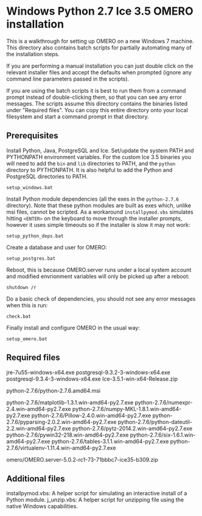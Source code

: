 Windows Python 2.7 Ice 3.5 OMERO installation
=============================================

This is a walkthrough for setting up OMERO on a new Windows 7 machine. This directory also contains batch scripts for partially automating many of the installation steps.

If you are performing a manual installation you can just double click on the relevant installer files and accept the defaults when prompted (ignore any command line parameters passed in the scripts).

If you are using the batch scripts it is best to run them from a command prompt instead of double-clicking them, so that you can see any error messages. The scripts assume this directory contains the binaries listed under "Required files". You can copy this entire directory onto your local filesystem and start a command prompt in that directory.


Prerequisites
-------------

Install Python, Java, PostgreSQL and Ice. Set/update the system PATH and PYTHONPATH environment variables. For the custom Ice 3.5 binaries you will need to add the `bin` and `lib` directories to PATH, and the `python` directory to PYTHONPATH. It is also helpful to add the Python and PostgreSQL directories to PATH.

    setup_windows.bat

Install Python module dependencies (all the exes in the `python-2.7.6` directory). Note that these python modules are built as exes which, unlike msi files, cannot be scripted. As a workaround `installpymod.vbs` simulates hitting `<ENTER>` on the keyboard to move through the installer prompts, however it uses simple timeouts so if the installer is slow it may not work:

    setup_python_deps.bat

Create a database and user for OMERO:

    setup_postgres.bat

Reboot, this is because OMERO.server runs under a local system account and modified envrionment variables will only be picked up after a reboot:

    shutdown /r

Do a basic check of dependencies, you should not see any error messages when this is run:

    check.bat

Finally install and configure OMERO in the usual way:

    setup_omero.bat


Required files
--------------

jre-7u55-windows-x64.exe
postgresql-9.3.2-3-windows-x64.exe
postgresql-9.3.4-3-windows-x64.exe
Ice-3.5.1-win-x64-Release.zip

python-2.7.6/python-2.7.6.amd64.msi

python-2.7.6/matplotlib-1.3.1.win-amd64-py2.7.exe
python-2.7.6/numexpr-2.4.win-amd64-py2.7.exe
python-2.7.6/numpy-MKL-1.8.1.win-amd64-py2.7.exe
python-2.7.6/Pillow-2.4.0.win-amd64-py2.7.exe
python-2.7.6/pyparsing-2.0.2.win-amd64-py2.7.exe
python-2.7.6/python-dateutil-2.2.win-amd64-py2.7.exe
python-2.7.6/pytz-2014.2.win-amd64-py2.7.exe
python-2.7.6/pywin32-218.win-amd64-py2.7.exe
python-2.7.6/six-1.6.1.win-amd64-py2.7.exe
python-2.7.6/tables-3.1.1.win-amd64-py2.7.exe
python-2.7.6/virtualenv-1.11.4.win-amd64-py2.7.exe

omero/OMERO.server-5.0.2-rc1-73-71bbbc7-ice35-b309.zip


Additional files
----------------

installpymod.vbs: A helper script for simulating an interactive install of a Python module. 
j_unzip.vbs: A helper script for unzipping file using the native Windows capabilities.

